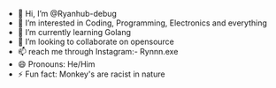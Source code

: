 - 👋 Hi, I’m @Ryanhub-debug
- 👀 I’m interested in Coding, Programming, Electronics and everything
- 🌱 I’m currently learning Golang
- 💞️ I’m looking to collaborate on opensource
- 📫 reach me through Instagram:- Rynnn.exe
- 😄 Pronouns: He/Him
- ⚡ Fun fact: Monkey's are racist in nature

<!---
Ryanhub-debug/Ryanhub-debug is a ✨ special ✨ repository because its `README.md` (this file) appears on your GitHub profile.
You can click the Preview link to take a look at your changes.
--->
